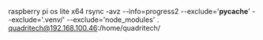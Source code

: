 raspberry pi os lite x64
rsync -avz --info=progress2 --exclude='__pycache__' --exclude='.venv/' --exclude='node_modules' . quadritech@192.168.100.46:/home/quadritech/